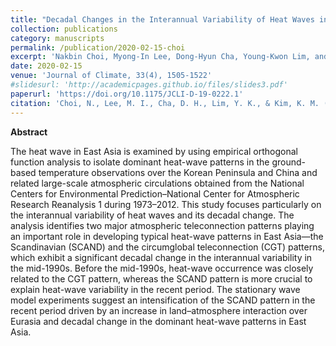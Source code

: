 ```yaml
---
title: "Decadal Changes in the Interannual Variability of Heat Waves in East Asia Caused by Atmospheric Teleconnection Changes"
collection: publications
category: manuscripts
permalink: /publication/2020-02-15-choi
excerpt: 'Nakbin Choi, Myong-In Lee, Dong-Hyun Cha, Young-Kwon Lim, and Kyu-Myong Kim'
date: 2020-02-15
venue: 'Journal of Climate, 33(4), 1505-1522'
#slidesurl: 'http://academicpages.github.io/files/slides3.pdf'
paperurl: 'https://doi.org/10.1175/JCLI-D-19-0222.1'
citation: 'Choi, N., Lee, M. I., Cha, D. H., Lim, Y. K., & Kim, K. M. (2020). Decadal changes in the interannual variability of heat waves in East Asia caused by atmospheric teleconnection changes. Journal of Climate, 33(4), 1505-1522.'
---
```


**Abstract**

The heat wave in East Asia is examined by using empirical orthogonal function analysis to isolate dominant heat-wave patterns in the ground-based temperature observations over the Korean Peninsula and China and related large-scale atmospheric circulations obtained from the National Centers for Environmental Prediction–National Center for Atmospheric Research Reanalysis 1 during 1973–2012. This study focuses particularly on the interannual variability of heat waves and its decadal change. The analysis identifies two major atmospheric teleconnection patterns playing an important role in developing typical heat-wave patterns in East Asia—the Scandinavian (SCAND) and the circumglobal teleconnection (CGT) patterns, which exhibit a significant decadal change in the interannual variability in the mid-1990s. Before the mid-1990s, heat-wave occurrence was closely related to the CGT pattern, whereas the SCAND pattern is more crucial to explain heat-wave variability in the recent period. The stationary wave model experiments suggest an intensification of the SCAND pattern in the recent period driven by an increase in land–atmosphere interaction over Eurasia and decadal change in the dominant heat-wave patterns in East Asia.
